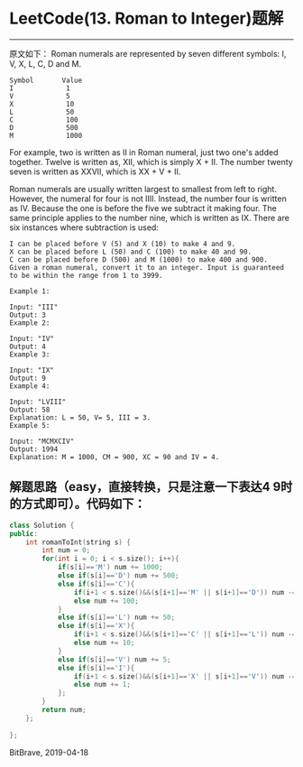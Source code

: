 # LeetCode(13. Roman to Integer)题解
------

原文如下：
Roman numerals are represented by seven different symbols: I, V, X, L, C, D and M.

    Symbol       Value
    I             1
    V             5
    X             10
    L             50
    C             100
    D             500
    M             1000
For example, two is written as II in Roman numeral, just two one's added together. Twelve is written as, XII, which is simply X + II. The number twenty seven is written as XXVII, which is XX + V + II.

Roman numerals are usually written largest to smallest from left to right. However, the numeral for four is not IIII. Instead, the number four is written as IV. Because the one is before the five we subtract it making four. The same principle applies to the number nine, which is written as IX. There are six instances where subtraction is used:

    I can be placed before V (5) and X (10) to make 4 and 9. 
    X can be placed before L (50) and C (100) to make 40 and 90. 
    C can be placed before D (500) and M (1000) to make 400 and 900.
    Given a roman numeral, convert it to an integer. Input is guaranteed to be within the range from 1 to 3999.

    Example 1:

    Input: "III"
    Output: 3
    Example 2:

    Input: "IV"
    Output: 4
    Example 3:

    Input: "IX"
    Output: 9
    Example 4:

    Input: "LVIII"
    Output: 58
    Explanation: L = 50, V= 5, III = 3.
    Example 5:

    Input: "MCMXCIV"
    Output: 1994
    Explanation: M = 1000, CM = 900, XC = 90 and IV = 4.
## 解题思路（easy，直接转换，只是注意一下表达4 9时的方式即可）。代码如下：

```c++
class Solution {
public:
    int romanToInt(string s) {
        int num = 0;
        for(int i = 0; i < s.size(); i++){
            if(s[i]=='M') num += 1000;
            else if(s[i]=='D') num += 500;
            else if(s[i]=='C'){
                if(i+1 < s.size()&&(s[i+1]=='M' || s[i+1]=='D')) num -= 100;
                else num += 100;
            }
            else if(s[i]=='L') num += 50;
            else if(s[i]=='X'){
                if(i+1 < s.size()&&(s[i+1]=='C' || s[i+1]=='L')) num -= 10;
                else num += 10;
            }
            else if(s[i]=='V') num += 5;
            else if(s[i]=='I'){
                if(i+1 < s.size()&&(s[i+1]=='X' || s[i+1]=='V')) num -= 1;
                else num += 1;
            };
        }
        return num;
    };
    
};
```

BitBrave, 2019-04-18